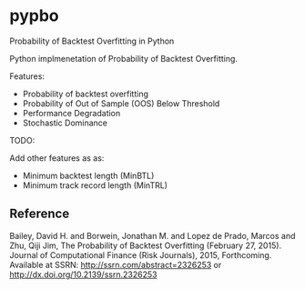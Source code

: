 # pypbo
Probability of Backtest Overfitting in Python

Python implmenetation of Probability of Backtest Overfitting. 

Features:

* Probability of backtest overfitting
* Probability of Out of Sample (OOS) Below Threshold
* Performance Degradation
* Stochastic Dominance

TODO:

Add other features as as:
* Minimum backtest length (MinBTL)
* Minimum track record length (MinTRL)

Reference
---------
Bailey, David H. and Borwein, Jonathan M. and Lopez de Prado, Marcos and Zhu, Qiji Jim, The Probability of Backtest Overfitting (February 27, 2015). Journal of Computational Finance (Risk Journals), 2015, Forthcoming. Available at SSRN: http://ssrn.com/abstract=2326253 or http://dx.doi.org/10.2139/ssrn.2326253
